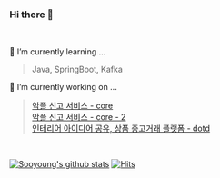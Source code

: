 ### Hi there 👋 

<br>

🌱 I’m currently learning ...
> Java, SpringBoot, Kafka

🔭 I’m currently working on ...
> [악플 신고 서비스 - core](https://github.com/CoRe-ajou) <br>
> [악플 신고 서비스 - core - 2](https://github.com/devCO-RE) <br>
> [인테리어 아이디어 공유, 상품 중고거래 플랫폼 - dotd](https://github.com/Deco-of-the-day/Web_Backend) <br>

<br>

[![Sooyoung's github stats](https://github-readme-stats.vercel.app/api?username=sywtit)](https://github.com/sywtit/github-readme-stats)
[![Hits](https://hits.seeyoufarm.com/api/count/incr/badge.svg?url=https%3A%2F%2Fgithub.com%2Fsywtit%2Fhit-counter&count_bg=%234D9517&title_bg=%23000000&icon=baidu.svg&icon_color=%2394E944&title=up%21&edge_flat=false)](https://hits.seeyoufarm.com)

<!--
**sywtit/sywtit** is a ✨ _special_ ✨ repository because its `README.md` (this file) appears on your GitHub profile.

Here are some ideas to get you started:

- 🔭 I’m currently working on ...
- 🌱 I’m currently learning ...
- 👯 I’m looking to collaborate on ...
- 🤔 I’m looking for help with ...
- 💬 Ask me about ...
- 📫 How to reach me: ...
- 😄 Pronouns: ...
- ⚡ Fun fact: ...

[![Top Langs](https://github-readme-stats.vercel.app/api/top-langs/?username=sywtit&layout=compact)](https://github.com/congchu/github-readme-stats)
top langs 의 색깔 theme = 

> [learning kafka](https://github.com/xcckr)

-->
